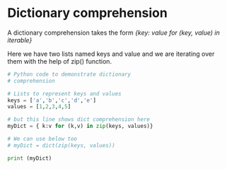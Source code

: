 # Dictionary comprehension

A dictionary comprehension takes the form *{key: value for (key, value) in iterable}*

Here we have two lists named keys and value and we are iterating over them with the help of zip() function.

```python
# Python code to demonstrate dictionary
# comprehension

# Lists to represent keys and values
keys = ['a','b','c','d','e']
values = [1,2,3,4,5]

# but this line shows dict comprehension here
myDict = { k:v for (k,v) in zip(keys, values)}

# We can use below too
# myDict = dict(zip(keys, values))

print (myDict)
```
